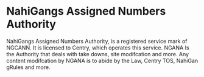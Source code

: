 # NahiGangs Assigned Numbers Authority

NahiGangs Assigned Numbers Authority, is a registered service mark of NGCANN. It is licensed to Centry, which operates this service.
NGANA Is the Authority that deals with take downs, site modifcation and more. Any content modifcation by NGANA is to abide by the Law, Centry TOS, NahiGan gRules and more.
